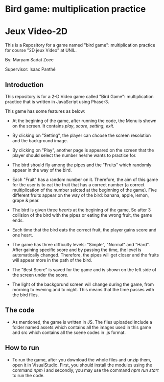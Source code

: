 # Bird game: multiplication practice

# Jeux Video-2D

This is a Repository for a game named "bird game": multiplication practice for course "2D jeux Video" at UNIL.

By: Maryam Sadat Zoee

Supervisor: Isaac Panthé

## Introduction

This repository is for a 2-D Video game called "Bird Game": multiplication practice that is written in JavaScript using Phaser3. 

This game has some features as below:

* At the begining of the game, after running the code, the Menu is shown on the screen. It contains *play*, *score*, *setting*, *exit*. 

* By clicking on "Setting", the player can choose the screen resolution and the background image. 

* By clicking on "Play", another page is appeared on the screen that the player should select the number he/she wants to practice for.

* The bird should fly among the pipes and the "Fruits" which randomly appear in the way of the bird.

* Each "Fruit" has a random number on it. Therefore, the aim of this game for the user is to eat the fruit that has a correct number (a correct multiplication of the number selcted at the beginning of the game). Five different fruits appear on the way of the bird: banana, apple, lemon, grape & pear. 

* The bird is given three *hearts* at the begining of the game, So after 3 collision of the bird with the pipes or eating the wrong fruit, the game ends.

* Each time that the bird eats the correct fruit, the player gains score and one heart.

* The game has three difficulty levels: "Simple", "Normal" and "Hard". After gaining specific score and by passing the time, the level is automatically changed. Therefore, the pipes will get closer and the fruits will appear more in the path of the bird.

* The "Best Score" is saved for the game and is shown on the left side of the screen under the score.

* The light of the backgorund screen will change during the game, from morning to evening and to night. This means that the time passes with the bird flies.


## The code

* As mentioned, the game is written in JS. The files uploaded include a folder named assets which contains all the images used in this game and src which contains all the scene codes in .js format.



## How to run

* To run the game, after you download the whole files and unzip them, open it in VisualStudio. First, you should install the modules using the command *npm i* and secondly, you may use the command *npm run start* to run the code. 
